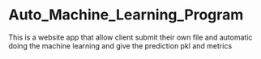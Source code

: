# Auto_Machine_Learning_Program
This is a website app that allow client submit their own file and automatic doing the machine learning and give the prediction pkl and metrics
